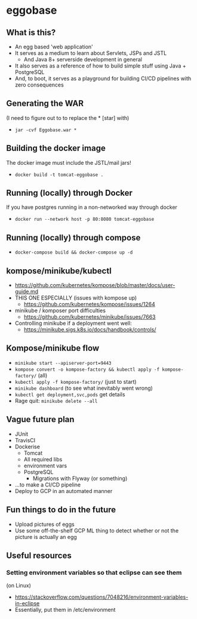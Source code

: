 # eggobase

## What is this?

- An egg based 'web application'
- It serves as a medium to learn about Servlets, JSPs and JSTL
    - And Java 8+ serverside development in general
- It also serves as a reference of how to build simple stuff using Java + PostgreSQL
- And, to boot, it serves as a playground for building CI/CD pipelines with zero consequences

## Generating the WAR

(I need to figure out to to replace the * [star] with)
- `jar -cvf Eggobase.war *`

## Building the docker image

The docker image must include the JSTL/mail jars!

- `docker build -t tomcat-eggobase .`

## Running (locally) through Docker

If you have postgres running in a non-networked way through docker

- `docker run --network host -p 80:8080 tomcat-eggobase`

## Running (locally) through compose

- `docker-compose build && docker-compose up -d`

## kompose/minikube/kubectl

- https://github.com/kubernetes/kompose/blob/master/docs/user-guide.md
- THIS ONE ESPECIALLY (issues with kompose up)
    - https://github.com/kubernetes/kompose/issues/1264
- minikube / komposer port difficulties 
    - https://github.com/kubernetes/minikube/issues/7663
- Controlling minikube if a deployment went well: 
    - https://minikube.sigs.k8s.io/docs/handbook/controls/

## Kompose/minikube flow

- `minikube start --apiserver-port=9443`
- `kompose convert -o kompose-factory && kubectl apply -f kompose-factory/` (all)
- `kubectl apply -f kompose-factory/` (just to start)
- `minikube dashboard` (to see what inevitably went wrong)
- `kubectl get deployment,svc,pods` get details
- Rage quit: `minikube delete --all`

## Vague future plan

- JUnit
- TravisCI
- Dockerise
    - Tomcat
    - All required libs
    - environment vars
    - PostgreSQL
        - Migrations with Flyway (or something)
- ...to make a CI/CD pipeline
- Deploy to GCP in an automated manner

## Fun things to do in the future

- Upload pictures of eggs
- Use some off-the-shelf GCP ML thing to detect whether or not the picture is actually an egg

## Useful resources

### Setting environment variables so that eclipse can see them
(on Linux)

- https://stackoverflow.com/questions/7048216/environment-variables-in-eclipse
- Essentially, put them in /etc/environment
